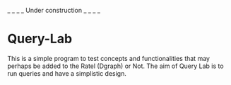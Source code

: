_ _ _ _ Under construction _ _ _ _

# Query-Lab
This is a simple program to test concepts and functionalities that may perhaps be added to the Ratel (Dgraph) or Not. The aim of Query Lab is to run queries and have a simplistic design.
